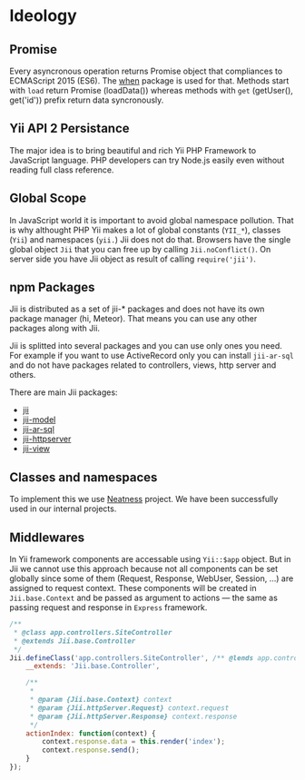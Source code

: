 Ideology
========

## Promise

Every asyncronous operation returns Promise object that compliances to ECMAScript 2015 (ES6). The [when](https://github.com/cujojs/when) package is used for that. Methods start with `load` return Promise (loadData()) whereas methods with `get` (getUser(), get('id')) prefix return data syncronously.

## Yii API 2 Persistance

The major idea is to bring beautiful and rich Yii PHP Framework to JavaScript language. PHP developers can try Node.js easily even without reading full class reference.

## Global Scope

In JavaScript world it is important to avoid global namespace pollution. That is why althought PHP Yii makes a lot of global constants (`YII_*`), classes (`Yii`) and namespaces (`yii.`) Jii does not do that. Browsers have the single global object `Jii` that you can free up by calling `Jii.noConflict()`. On server side you have Jii object as result of calling `require('jii')`.

## npm Packages

Jii is distributed as a set of jii-* packages and does not have its own package manager (hi, Meteor). That means you can use any other packages along with Jii.

Jii is splitted into several packages and you can use only ones you need. For example if you want to use ActiveRecord only you can install `jii-ar-sql` and do not have packages related to controllers, views, http server and others.

There are main Jii packages:
- [jii](https://www.npmjs.com/package/jii)
- [jii-model](https://www.npmjs.com/package/jii-model)
- [jii-ar-sql](https://www.npmjs.com/package/jii-ar-sql)
- [jii-httpserver](https://www.npmjs.com/package/jii-httpserver)
- [jii-view](https://www.npmjs.com/package/jii-view)

## Classes and namespaces

To implement this we use [Neatness](http://github.com/affka/neatness) project. We have been successfully used in our internal projects.

## Middlewares

In Yii framework components are accessable using `Yii::$app` object. But in Jii we cannot use this approach because not all components can be set globally since some of them (Request, Response, WebUser, Session, …) are assigned to request context. These components will be created in `Jii.base.Context` and be passed as argument to actions &mdash; the same as passing request and response in `Express` framework.

```js
/**
 * @class app.controllers.SiteController
 * @extends Jii.base.Controller
 */
Jii.defineClass('app.controllers.SiteController', /** @lends app.controllers.SiteController.prototype */ {
    __extends: 'Jii.base.Controller',

    /**
     *
     * @param {Jii.base.Context} context
     * @param {Jii.httpServer.Request} context.request
     * @param {Jii.httpServer.Response} context.response
     */
    actionIndex: function(context) {
        context.response.data = this.render('index');
        context.response.send();
    }
});
```
